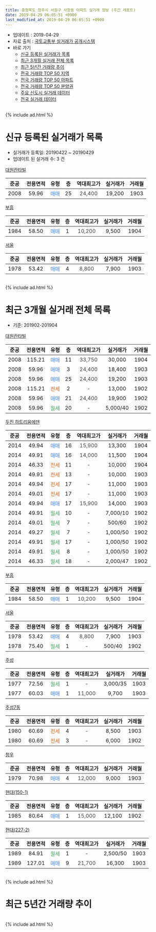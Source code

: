 ```yaml
---
title: 충청북도 청주시 서원구 사창동 아파트 실거래 정보 (주간 레포트)
date: 2019-04-29 06:05:51 +0900
last_modified_at: 2019-04-29 06:05:51 +0900
---
```


* 업데이트 : 2019-04-29
* 자료 출처 : [국토교통부 실거래가 공개시스템](http://rt.molit.go.kr)
* 바로 가기
    * [신규 등록된 실거래가 목록](#신규-등록된-실거래가-목록)
    * [최근 3개월 실거래 전체 목록](#최근-3개월-실거래-전체-목록)
    * [최근 5년간 거래량 추이](#최근-5년간-거래량-추이)
    * [전국 거래량 TOP 50 지역](https://inasie.github.io/apt-trade-info/최근-3개월-전국에서-가장-거래가-많이-발생한-지역)
    * [전국 거래량 TOP 50 아파트](https://inasie.github.io/apt-trade-info/최근-3개월-전국에서-가장-거래가-많이-발생한-아파트)
    * [전국 거래량 TOP 50 분양권](https://inasie.github.io/apt-trade-info/최근-3개월-전국에서-가장-거래가-많이-발생한-분양권)
    * [주요 신도시 실거래 데이터](https://inasie.github.io/apt-trade-info/주요-신도시)
    * [전국 실거래 데이터](https://inasie.github.io/apt-trade-info/전국)
<br>
{% include ad.html %}
<br>

# 신규 등록된 실거래가 목록
* 실거래가 등록일: 20190422 ~ 20190429
* 업데이트 된 실거래 수: 3 건


[대원칸타빌](https://search.naver.com/search.naver?query=%EC%B6%A9%EC%B2%AD%EB%B6%81%EB%8F%84+%EC%B2%AD%EC%A3%BC%EC%8B%9C+%EC%84%9C%EC%9B%90%EA%B5%AC+%EC%82%AC%EC%B0%BD%EB%8F%99+%EB%8C%80%EC%9B%90%EC%B9%B8%ED%83%80%EB%B9%8C)

|준공|전용면적|유형|층|역대최고가|실거래가|거래월|
|:---:|:---:|:---:|:---:|:---:|:---:|:---:|
|2008|59.96|<span style="color:#4285f3">매매</span>|25|<span style="color:#444444">24,400</span>|19,200|1903|

[부흥](https://search.naver.com/search.naver?query=%EC%B6%A9%EC%B2%AD%EB%B6%81%EB%8F%84+%EC%B2%AD%EC%A3%BC%EC%8B%9C+%EC%84%9C%EC%9B%90%EA%B5%AC+%EC%82%AC%EC%B0%BD%EB%8F%99+%EB%B6%80%ED%9D%A5)

|준공|전용면적|유형|층|역대최고가|실거래가|거래월|
|:---:|:---:|:---:|:---:|:---:|:---:|:---:|
|1984|58.50|<span style="color:#4285f3">매매</span>|1|<span style="color:#444444">10,200</span>|9,500|1904|

[서울](https://search.naver.com/search.naver?query=%EC%B6%A9%EC%B2%AD%EB%B6%81%EB%8F%84+%EC%B2%AD%EC%A3%BC%EC%8B%9C+%EC%84%9C%EC%9B%90%EA%B5%AC+%EC%82%AC%EC%B0%BD%EB%8F%99+%EC%84%9C%EC%9A%B8)

|준공|전용면적|유형|층|역대최고가|실거래가|거래월|
|:---:|:---:|:---:|:---:|:---:|:---:|:---:|
|1978|53.42|<span style="color:#4285f3">매매</span>|4|<span style="color:#444444">8,800</span>|7,900|1903|


<br>
{% include ad.html %}
<br>

# 최근 3개월 실거래 전체 목록
* 기준: 201902-201904


[대원칸타빌](https://search.naver.com/search.naver?query=%EC%B6%A9%EC%B2%AD%EB%B6%81%EB%8F%84+%EC%B2%AD%EC%A3%BC%EC%8B%9C+%EC%84%9C%EC%9B%90%EA%B5%AC+%EC%82%AC%EC%B0%BD%EB%8F%99+%EB%8C%80%EC%9B%90%EC%B9%B8%ED%83%80%EB%B9%8C)

|준공|전용면적|유형|층|역대최고가|실거래가|거래월|
|:---:|:---:|:---:|:---:|:---:|:---:|:---:|
|2008|115.21|<span style="color:#4285f3">매매</span>|11|<span style="color:#444444">33,750</span>|30,000|1904|
|2008|59.96|<span style="color:#4285f3">매매</span>|3|<span style="color:#444444">24,400</span>|18,400|1903|
|2008|59.96|<span style="color:#4285f3">매매</span>|25|<span style="color:#444444">24,400</span>|19,200|1903|
|2008|115.21|<span style="color:#ff5a00">전세</span>|2|<span style="color:#444444">-</span>|13,000|1902|
|2008|59.96|<span style="color:#4285f3">매매</span>|21|<span style="color:#444444">24,400</span>|19,900|1902|
|2008|59.96|<span style="color:#34a853">월세</span>|20|<span style="color:#444444">-</span>|5,000/40|1902|

[두진 하트리움에덴](https://search.naver.com/search.naver?query=%EC%B6%A9%EC%B2%AD%EB%B6%81%EB%8F%84+%EC%B2%AD%EC%A3%BC%EC%8B%9C+%EC%84%9C%EC%9B%90%EA%B5%AC+%EC%82%AC%EC%B0%BD%EB%8F%99+%EB%91%90%EC%A7%84+%ED%95%98%ED%8A%B8%EB%A6%AC%EC%9B%80%EC%97%90%EB%8D%B4)

|준공|전용면적|유형|층|역대최고가|실거래가|거래월|
|:---:|:---:|:---:|:---:|:---:|:---:|:---:|
|2014|49.94|<span style="color:#4285f3">매매</span>|16|<span style="color:#444444">15,900</span>|13,300|1904|
|2014|49.91|<span style="color:#4285f3">매매</span>|16|<span style="color:#444444">14,000</span>|11,500|1904|
|2014|46.33|<span style="color:#ff5a00">전세</span>|11|<span style="color:#444444">-</span>|10,000|1904|
|2014|49.91|<span style="color:#ff5a00">전세</span>|13|<span style="color:#444444">-</span>|10,000|1903|
|2014|49.94|<span style="color:#ff5a00">전세</span>|17|<span style="color:#444444">-</span>|11,000|1903|
|2014|49.01|<span style="color:#ff5a00">전세</span>|17|<span style="color:#444444">-</span>|11,000|1903|
|2014|49.94|<span style="color:#4285f3">매매</span>|17|<span style="color:#444444">15,900</span>|14,000|1903|
|2014|49.91|<span style="color:#34a853">월세</span>|10|<span style="color:#444444">-</span>|7,000/10|1902|
|2014|49.01|<span style="color:#34a853">월세</span>|7|<span style="color:#444444">-</span>|500/60|1902|
|2014|49.27|<span style="color:#34a853">월세</span>|7|<span style="color:#444444">-</span>|1,000/50|1902|
|2014|49.91|<span style="color:#34a853">월세</span>|17|<span style="color:#444444">-</span>|1,000/50|1902|
|2014|49.91|<span style="color:#34a853">월세</span>|8|<span style="color:#444444">-</span>|1,000/50|1902|
|2014|46.33|<span style="color:#34a853">월세</span>|18|<span style="color:#444444">-</span>|2,000/47|1902|

[부흥](https://search.naver.com/search.naver?query=%EC%B6%A9%EC%B2%AD%EB%B6%81%EB%8F%84+%EC%B2%AD%EC%A3%BC%EC%8B%9C+%EC%84%9C%EC%9B%90%EA%B5%AC+%EC%82%AC%EC%B0%BD%EB%8F%99+%EB%B6%80%ED%9D%A5)

|준공|전용면적|유형|층|역대최고가|실거래가|거래월|
|:---:|:---:|:---:|:---:|:---:|:---:|:---:|
|1984|58.50|<span style="color:#4285f3">매매</span>|1|<span style="color:#444444">10,200</span>|9,500|1904|

[서울](https://search.naver.com/search.naver?query=%EC%B6%A9%EC%B2%AD%EB%B6%81%EB%8F%84+%EC%B2%AD%EC%A3%BC%EC%8B%9C+%EC%84%9C%EC%9B%90%EA%B5%AC+%EC%82%AC%EC%B0%BD%EB%8F%99+%EC%84%9C%EC%9A%B8)

|준공|전용면적|유형|층|역대최고가|실거래가|거래월|
|:---:|:---:|:---:|:---:|:---:|:---:|:---:|
|1978|53.42|<span style="color:#4285f3">매매</span>|4|<span style="color:#444444">8,800</span>|7,900|1903|
|1978|75.40|<span style="color:#34a853">월세</span>|1|<span style="color:#444444">-</span>|500/40|1902|

[주성](https://search.naver.com/search.naver?query=%EC%B6%A9%EC%B2%AD%EB%B6%81%EB%8F%84+%EC%B2%AD%EC%A3%BC%EC%8B%9C+%EC%84%9C%EC%9B%90%EA%B5%AC+%EC%82%AC%EC%B0%BD%EB%8F%99+%EC%A3%BC%EC%84%B1)

|준공|전용면적|유형|층|역대최고가|실거래가|거래월|
|:---:|:---:|:---:|:---:|:---:|:---:|:---:|
|1977|72.56|<span style="color:#34a853">월세</span>|1|<span style="color:#444444">-</span>|3,000/35|1903|
|1977|60.03|<span style="color:#4285f3">매매</span>|1|<span style="color:#444444">11,000</span>|9,700|1903|

[주성7동](https://search.naver.com/search.naver?query=%EC%B6%A9%EC%B2%AD%EB%B6%81%EB%8F%84+%EC%B2%AD%EC%A3%BC%EC%8B%9C+%EC%84%9C%EC%9B%90%EA%B5%AC+%EC%82%AC%EC%B0%BD%EB%8F%99+%EC%A3%BC%EC%84%B17%EB%8F%99)

|준공|전용면적|유형|층|역대최고가|실거래가|거래월|
|:---:|:---:|:---:|:---:|:---:|:---:|:---:|
|1980|60.69|<span style="color:#ff5a00">전세</span>|4|<span style="color:#444444">-</span>|8,500|1903|
|1980|60.69|<span style="color:#ff5a00">전세</span>|3|<span style="color:#444444">-</span>|6,000|1902|

[청우](https://search.naver.com/search.naver?query=%EC%B6%A9%EC%B2%AD%EB%B6%81%EB%8F%84+%EC%B2%AD%EC%A3%BC%EC%8B%9C+%EC%84%9C%EC%9B%90%EA%B5%AC+%EC%82%AC%EC%B0%BD%EB%8F%99+%EC%B2%AD%EC%9A%B0)

|준공|전용면적|유형|층|역대최고가|실거래가|거래월|
|:---:|:---:|:---:|:---:|:---:|:---:|:---:|
|1979|70.98|<span style="color:#4285f3">매매</span>|4|<span style="color:#444444">12,000</span>|9,000|1903|

[현대(150-1)](https://search.naver.com/search.naver?query=%EC%B6%A9%EC%B2%AD%EB%B6%81%EB%8F%84+%EC%B2%AD%EC%A3%BC%EC%8B%9C+%EC%84%9C%EC%9B%90%EA%B5%AC+%EC%82%AC%EC%B0%BD%EB%8F%99+%ED%98%84%EB%8C%80%28150-1%29)

|준공|전용면적|유형|층|역대최고가|실거래가|거래월|
|:---:|:---:|:---:|:---:|:---:|:---:|:---:|
|1985|80.64|<span style="color:#4285f3">매매</span>|1|<span style="color:#444444">15,000</span>|12,100|1902|

[현대(227-2)](https://search.naver.com/search.naver?query=%EC%B6%A9%EC%B2%AD%EB%B6%81%EB%8F%84+%EC%B2%AD%EC%A3%BC%EC%8B%9C+%EC%84%9C%EC%9B%90%EA%B5%AC+%EC%82%AC%EC%B0%BD%EB%8F%99+%ED%98%84%EB%8C%80%28227-2%29)

|준공|전용면적|유형|층|역대최고가|실거래가|거래월|
|:---:|:---:|:---:|:---:|:---:|:---:|:---:|
|1989|84.91|<span style="color:#34a853">월세</span>|1|<span style="color:#444444">-</span>|2,500/50|1903|
|1989|127.01|<span style="color:#4285f3">매매</span>|9|<span style="color:#444444">21,700</span>|16,300|1903|


<br>
{% include ad.html %}
<br>

# 최근 5년간 거래량 추이


<div style="width:100%;">
    <canvas id="deal_progress" height="200"></canvas>
</div>

<script>
new Chart(document.getElementById("deal_progress"), {
    type: 'line',
    data: {
        labels: ['201404','201405','201406','201407','201408','201409','201410','201411','201412','201501','201502','201503','201504','201505','201506','201507','201508','201509','201510','201511','201512','201601','201602','201603','201604','201605','201606','201607','201608','201609','201610','201611','201612','201701','201702','201703','201704','201705','201706','201707','201708','201709','201710','201711','201712','201801','201802','201803','201804','201805','201806','201807','201808','201809','201810','201811','201812','201901','201902','201903','201904'],
        datasets: [{
            label: '매매',
            pointRadius: 1,
            data: [15, 8, 10, 12, 12, 9, 15, 11, 11, 18, 12, 20, 11, 14, 9, 9, 7, 4, 10, 8, 9, 9, 7, 14, 7, 10, 13, 5, 5, 13, 9, 6, 10, 5, 9, 2, 5, 10, 6, 7, 13, 9, 3, 16, 8, 4, 9, 9, 7, 7, 8, 9, 4, 6, 9, 6, 5, 6, 2, 7, 4],
            borderColor: "rgba(255, 201, 14, 1)",
            backgroundColor: "rgba(255, 201, 14, 0.5)",
            fill: false,
            lineTension: 0
        },{
            label: '전월세',
            pointRadius: 1,
            data: [11, 4, 5, 4, 7, 7, 6, 15, 27, 20, 8, 12, 8, 9, 6, 5, 4, 2, 4, 10, 7, 7, 7, 7, 5, 3, 4, 5, 6, 5, 8, 9, 11, 8, 6, 8, 6, 9, 11, 10, 8, 8, 3, 6, 4, 10, 6, 6, 6, 7, 6, 3, 6, 3, 6, 6, 10, 10, 10, 6, 1],
            borderColor: "rgba(0, 141, 185, 1)",
            backgroundColor: "rgba(0, 141, 185, 0.5)",
            fill: false,
            lineTension: 0
        }
        ]
    },
    options: {
        responsive: true,
        title: {
            display: false
        },
        tooltips: {
            mode: 'index',
            intersect: false
        },
        hover: {
            mode: 'nearest',
            intersect: true
        },
        scales: {
            xAxes: [{
                display: true,
                scaleLabel: {
                    display: true,
                    labelString: '년/월'
                }
            }],
            yAxes: [{
                display: true,
                ticks: {
                    suggestedMin: 0,
                },
                scaleLabel: {
                    display: true,
                    labelString: '실거래 수'
                }
            }]
        }
    }
});

</script>


<br>
{% include ad.html %}
<br>

